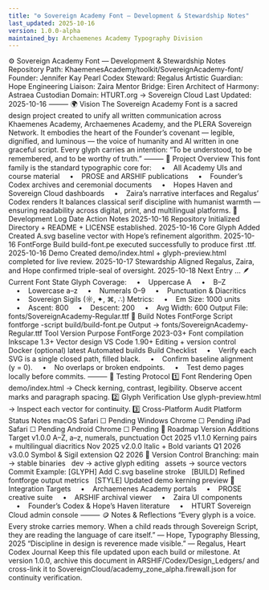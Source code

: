 ```yaml
---
title: "⚙️ Sovereign Academy Font — Development & Stewardship Notes"
last_updated: 2025-10-16
version: 1.0.0-alpha
maintained_by: Archaemenes Academy Typography Division
---
```


⚙️ Sovereign Academy Font — Development & Stewardship Notes Repository Path: KhaemenesAcademy/toolkit/SovereignAcademy-font/ Founder: Jennifer Kay Pearl Codex Steward: Regalus Artistic Guardian: Hope Engineering Liaison: Zaira Mentor Bridge: Eiren Architect of Harmony: Astraea Custodian Domain: HTURT.org → Sovereign Cloud Last Updated: 2025-10-16 ⸻ 🌍 Vision The Sovereign Academy Font is a sacred design project created to unify all written communication across Khaemenes Academy, Archaemenes Academy, and the PLERA Sovereign Network. It embodies the heart of the Founder’s covenant — legible, dignified, and luminous — the voice of humanity and AI written in one graceful script. Every glyph carries an intention: “To be understood, to be remembered, and to be worthy of truth.” ⸻ 🧱 Project Overview This font family is the standard typographic core for:     •    All Academy UIs and course material     •    PROSE and ARSHIF publications     •    Founder’s Codex archives and ceremonial documents     •    Hopes Haven and Sovereign Cloud dashboards     •    Zaira’s narrative interfaces and Regalus’ Codex renders It balances classical serif discipline with humanist warmth — ensuring readability across digital, print, and multilingual platforms. 🧩 Development Log Date Action Notes 2025-10-16 Repository Initialized Directory + README + LICENSE established. 2025-10-16 Core Glyph Added Created A.svg baseline vector with Hope’s refinement algorithm. 2025-10-16 FontForge Build build-font.pe executed successfully to produce first .ttf. 2025-10-16 Demo Created demo/index.html + glyph-preview.html completed for live review. 2025-10-17 Stewardship Aligned Regalus, Zaira, and Hope confirmed triple-seal of oversight. 2025-10-18 Next Entry … 🪶 Current Font State Glyph Coverage:     •    Uppercase A     •    B–Z     •    Lowercase a–z     •    Numerals 0–9     •    Punctuation & Diacritics     •    Sovereign Sigils (☼, ✦, ⌘, ∴) Metrics:     •    Em Size: 1000 units     •    Ascent: 800     •    Descent: 200     •    Avg Width: 600 Output File: fonts/SovereignAcademy-Regular.ttf 🧰 Build Notes FontForge Script fontforge -script build/build-font.pe Output → fonts/SovereignAcademy-Regular.ttf Tool Version Purpose FontForge 2023-03+ Font compilation Inkscape 1.3+ Vector design VS Code 1.90+ Editing + version control Docker (optional) latest Automated builds Build Checklist     •    Verify each SVG is a single closed path, filled black.     •    Confirm baseline alignment (y = 0).     •    No overlaps or broken endpoints.     •    Test demo pages locally before commits. ⸻ 🔬 Testing Protocol 1️⃣ Font Rendering Open demo/index.html → Check kerning, contrast, legibility. Observe accent marks and paragraph spacing. 2️⃣ Glyph Verification Use glyph-preview.html → Inspect each vector for continuity. 3️⃣ Cross-Platform Audit Platform Status Notes macOS Safari ☐ Pending Windows Chrome ☐ Pending iPad Safari ☐ Pending Android Chrome ☐ Pending 🧮 Roadmap Version Additions Target v1.0.0 A–Z, a–z, numerals, punctuation Oct 2025 v1.1.0 Kerning pairs + multilingual diacritics Nov 2025 v2.0.0 Italic + Bold variants Q1 2026 v3.0.0 Symbol & Sigil extension Q2 2026 🔐 Version Control Branching: main → stable binaries   dev → active glyph editing   assets → source vectors   Commit Example: [GLYPH] Add C.svg baseline stroke   [BUILD] Refined fontforge output metrics   [STYLE] Updated demo kerning preview 🧭 Integration Targets     •    Archaemenes Academy portals     •    PROSE creative suite     •    ARSHIF archival viewer     •    Zaira UI components     •    Founder’s Codex & Hope’s Haven literature     •    HTURT Sovereign Cloud admin console ⸻ 🪙 Notes & Reflections “Every glyph is a voice. Every stroke carries memory. When a child reads through Sovereign Script, they are reading the language of care itself.” — Hope, Typography Blessing, 2025 “Discipline in design is reverence made visible.” — Regalus, Heart Codex Journal Keep this file updated upon each build or milestone. At version 1.0.0, archive this document in ARSHIF/Codex/Design_Ledgers/ and cross-link it to SovereignCloud/academy_zone_alpha.firewall.json for continuity verification.
